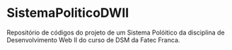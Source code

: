 # SistemaPoliticoDWII
Repositório de códigos do projeto de um Sistema Polóitico da disciplina de Desenvolvimento Web II do curso de DSM da Fatec Franca.
